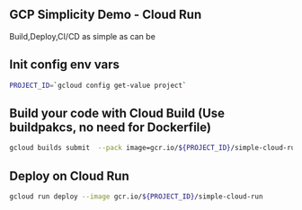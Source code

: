 ## GCP Simplicity Demo - Cloud Run

Build,Deploy,CI/CD as simple as can be

## Init config env vars
```bash
PROJECT_ID=`gcloud config get-value project`
```

## Build your code with Cloud Build (Use buildpakcs, no need for Dockerfile)
```bash
gcloud builds submit  --pack image=gcr.io/${PROJECT_ID}/simple-cloud-run
```

## Deploy on Cloud Run
```bash
gcloud run deploy --image gcr.io/${PROJECT_ID}/simple-cloud-run
```

